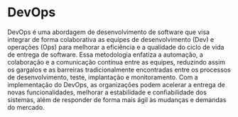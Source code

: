 # DevOps

DevOps é uma abordagem de desenvolvimento de software que visa integrar de forma colaborativa as equipes de desenvolvimento (Dev) e operações (Ops) para melhorar a eficiência e a qualidade do ciclo de vida de entrega de software. Essa metodologia enfatiza a automação, a colaboração e a comunicação contínua entre as equipes, reduzindo assim os gargalos e as barreiras tradicionalmente encontradas entre os processos de desenvolvimento, teste, implantação e monitoramento. Com a implementação do DevOps, as organizações podem acelerar a entrega de novas funcionalidades, melhorar a estabilidade e confiabilidade dos sistemas, além de responder de forma mais ágil às mudanças e demandas do mercado.